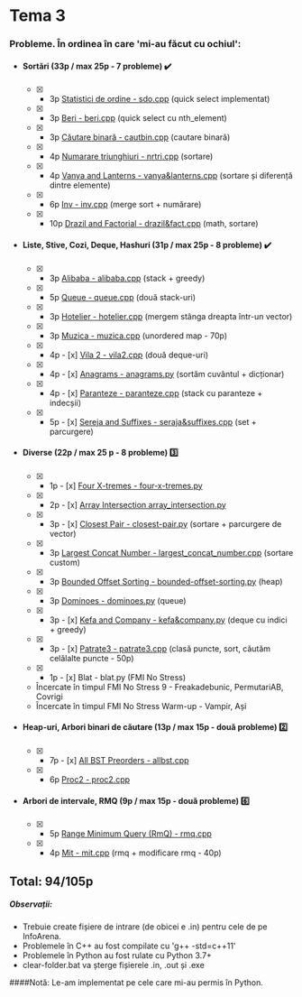 # Tema 3

### Probleme. În ordinea în care 'mi-au făcut cu ochiul':

* #### Sortări (33p / max 25p - 7 probleme) ✔️
	* [x] - 3p [Statistici de ordine - sdo.cpp](https://www.infoarena.ro/problema/sdo) (quick select implementat)
	* [x] - 3p [Beri - beri.cpp](https://www.infoarena.ro/problema/beri) (quick select cu nth_element)
	* [x] - 3p [Căutare binară - cautbin.cpp](https://www.infoarena.ro/problema/cautbin) (cautare binară)
	* [x] - 4p [Numarare triunghiuri - nrtri.cpp](https://www.infoarena.ro/problema/nrtri) (sortare)
	* [x] - 4p [Vanya and Lanterns - vanya&lanterns.cpp](https://codeforces.com/problemset/problem/492/B) (sortare și diferență dintre elemente)
	* [x] - 6p [Inv - inv.cpp](https://www.infoarena.ro/problema/inv) (merge sort + numărare)
	* [x] - 10p [Drazil and Factorial - drazil&fact.cpp](https://codeforces.com/problemset/problem/515/C) (math, sortare)

* #### Liste, Stive, Cozi, Deque, Hashuri (31p / max 25p - 8 probleme) ✔️
	* [x] - 3p [Alibaba - alibaba.cpp](https://www.infoarena.ro/problema/alibaba) (stack + greedy)
	* [x] - 5p [Queue - queue.cpp](https://www.infoarena.ro/problema/queue) (două stack-uri)
	* [x] - 3p [Hotelier - hotelier.cpp](https://codeforces.com/problemset/problem/1200/A) (mergem stânga dreapta într-un vector)
	* [x] - 3p [Muzica - muzica.cpp](https://www.infoarena.ro/problema/muzica) (unordered map - 70p)
	* [x] - 4p - [x] [Vila 2 - vila2.cpp](https://www.infoarena.ro/problema/vila2) (două deque-uri)
	* [x] - 4p - [x] [Anagrams - anagrams.py](https://csacademy.com/contest/archive/task/anagrams/statement/) (sortăm cuvântul + dicționar)
	* [x] - 4p - [x] [Paranteze - paranteze.cpp](https://www.infoarena.ro/problema/paranteze) (stack cu paranteze + indecșii)
	* [x] - 5p - [x] [Sereja and Suffixes - seraja&suffixes.cpp](https://codeforces.com/problemset/problem/368/B) (set + parcurgere)
	
* #### Diverse (22p / max 25 p - 8 probleme) 3️⃣
	* [x] - 1p - [x] [Four X-tremes - four-x-tremes.py](https://csacademy.com/contest/interview-archive/task/four-x-tremes/)
	* [x] - 2p - [x] [Array Intersection array_intersection.py](https://www.csacademy.com/contest/interview-archive/task/array-intersection/)
	* [x] - 3p - [x] [Closest Pair - closest-pair.py](https://csacademy.com/contest/interview-archive/task/closest-pair/) (sortare + parcurgere de vector)
	* [x] - 3p [Largest Concat Number - largest_concat_number.cpp](https://csacademy.com/contest/interview-archive/task/largest-concat-number/) (sortare custom)
	* [x] - 3p [Bounded Offset Sorting - bounded-offset-sorting.py](https://csacademy.com/contest/interview-archive/task/Bounded-offset-sorting/) (heap)
	* [x] - 3p [Dominoes - dominoes.py](https://csacademy.com/contest/archive/task/dominoes/statement/) (queue)
	* [x] - 3p - [x] [Kefa and Company - kefa&company.py](https://codeforces.com/contest/580/problem/B) (deque cu indici + greedy)
	* [x] - 3p - [x] [Patrate3 - patrate3.cpp](https://www.infoarena.ro/problema/patrate3) (clasă puncte, sort, căutăm celălalte puncte - 50p)
	
	* [x] - 1p - [x] Blat - blat.py (FMI No Stress)
	* Încercate în timpul FMI No Stress 9 - Freakadebunic, PermutariAB, Covrigi
	* Încercate în timpul FMI No Stress Warm-up - Vampir, Ași

* #### Heap-uri, Arbori binari de căutare (13p / max 15p - două probleme) 2️⃣
	* [x] - 7p - [x] [All BST Preorders - allbst.cpp](https://csacademy.com/contest/interview-archive/task/all-bst-preorders/)
	* [x] - 6p [Proc2 - proc2.cpp](https://www.infoarena.ro/problema/proc2)

* #### Arbori de intervale, RMQ (9p / max 15p - două probleme) 6️⃣
	* [x] - 5p [Range Minimum Query (RmQ) - rmq.cpp](https://www.infoarena.ro/problema/rmq)
	* [x] - 4p [Mit - mit.cpp](https://www.infoarena.ro/problema/mit) (rmq + modificare rmq - 40p)

## Total: 94/105p

##### Observații:
* Trebuie create fișiere de intrare (de obicei e <numele-problemei>.in) pentru cele de pe InfoArena.
* Problemele în C++ au fost compilate cu 'g++ -std=c++11'
* Problemele în Python au fost rulate cu Python 3.7+
* clear-folder.bat va șterge fișierele .in, .out și .exe	
	
####Notă: Le-am implementat pe cele care mi-au permis în Python.
